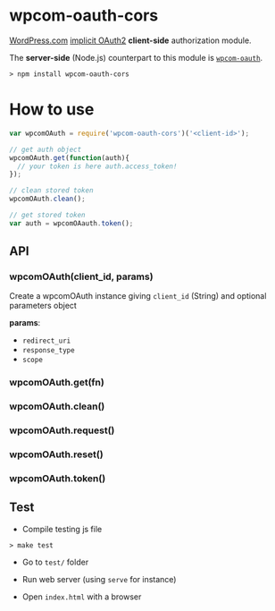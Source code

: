 wpcom-oauth-cors
================

[WordPress.com](http://wordpress.com)
[implicit OAuth2](http://tutorials.jenkov.com/oauth2/authorization.html#implicit)
**client-side** authorization module.

The **server-side** (Node.js) counterpart to this module is
[`wpcom-oauth`](https://github.com/Automattic/node-wpcom-oauth).

```cli
> npm install wpcom-oauth-cors
```

# How to use

```js
var wpcomOAuth = require('wpcom-oauth-cors')('<client-id>');

// get auth object
wpcomOAuth.get(function(auth){
  // your token is here auth.access_token!
});

// clean stored token
wpcomOAuth.clean();

// get stored token
var auth = wpcomOAauth.token();
```

## API

### wpcomOAuth(client_id, params)

Create a wpcomOAuth instance giving `client_id` (String) and optional parameters object

**params**:

* `redirect_uri`
* `response_type`
* `scope`

### wpcomOAuth.get(fn)

### wpcomOAuth.clean()

### wpcomOAuth.request()

### wpcomOAuth.reset()

### wpcomOAuth.token()

## Test

* Compile testing js file

```cli
> make test
```

* Go to `test/` folder

* Run web server (using `serve` for instance)

* Open `index.html` with a browser
